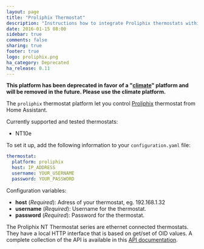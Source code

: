 ```yaml
---
layout: page
title: "Proliphix Thermostat"
description: "Instructions how to integrate Proliphix thermostats within Home Assistant."
date: 2016-01-15 08:00
sidebar: true
comments: false
sharing: true
footer: true
logo: proliphix.png
ha_category: Deprecated
ha_release: 0.11
---
```


**This platform has been deprecated in favor of a "[climate](/components/climate.proliphix/)" platform and will be removed in the future. Please use the climate platform.**

The `proliphix` thermostat platform let you control [Proliphix](http://www.proliphix.com) thermostat from Home Assistant.

Currently supported and tested thermostats:

- NT10e

To set it up, add the following information to your `configuration.yaml` file:

```yaml
thermostat:
  platform: proliphix
  host: IP_ADDRESS
  username: YOUR_USERNAME
  password: YOUR_PASSWORD
```

Configuration variables:

- **host** (*Required*): Adress of your thermostat, eg. 192.168.1.32
- **username** (*Required*): Username for the thermostat.
- **password** (*Required*): Password for the thermostat.

The Proliphix NT Thermostat series are ethernet connected thermostats. They have a local HTTP interface that is based on get/set
of OID values. A complete collection of the API is available in this [API documentation](https://github.com/sdague/thermostat.rb/blob/master/docs/PDP_API_R1_11.pdf).

